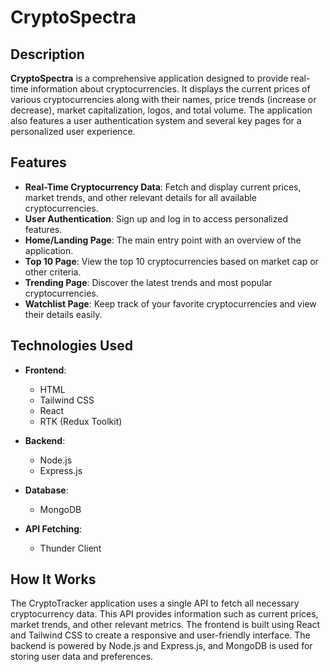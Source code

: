 # CryptoSpectra

## Description

**CryptoSpectra** is a comprehensive application designed to provide real-time information about cryptocurrencies. It displays the current prices of various cryptocurrencies along with their names, price trends (increase or decrease), market capitalization, logos, and total volume. The application also features a user authentication system and several key pages for a personalized user experience.

## Features

- **Real-Time Cryptocurrency Data**: Fetch and display current prices, market trends, and other relevant details for all available cryptocurrencies.
- **User Authentication**: Sign up and log in to access personalized features.
- **Home/Landing Page**: The main entry point with an overview of the application.
- **Top 10 Page**: View the top 10 cryptocurrencies based on market cap or other criteria.
- **Trending Page**: Discover the latest trends and most popular cryptocurrencies.
- **Watchlist Page**: Keep track of your favorite cryptocurrencies and view their details easily.

## Technologies Used

- **Frontend**:
  - HTML
  - Tailwind CSS
  - React
  - RTK (Redux Toolkit)

- **Backend**:
  - Node.js
  - Express.js

- **Database**:
  - MongoDB

- **API Fetching**:
  - Thunder Client

## How It Works

The CryptoTracker application uses a single API to fetch all necessary cryptocurrency data. This API provides information such as current prices, market trends, and other relevant metrics. The frontend is built using React and Tailwind CSS to create a responsive and user-friendly interface. The backend is powered by Node.js and Express.js, and MongoDB is used for storing user data and preferences.



